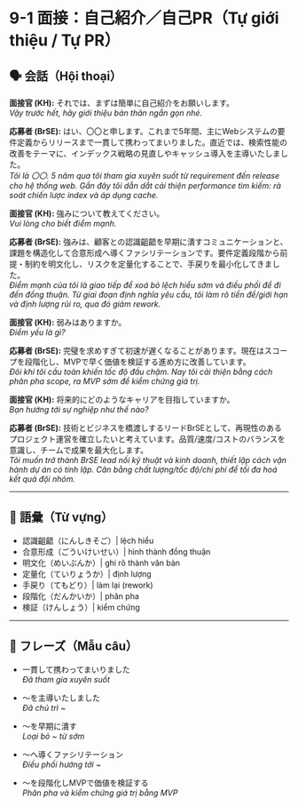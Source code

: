 # 9-1 面接：自己紹介／自己PR（Tự giới thiệu / Tự PR）

## 🗣️ 会話（Hội thoại）

**面接官 (KH):** それでは、まずは簡単に自己紹介をお願いします。  
*Vậy trước hết, hãy giới thiệu bản thân ngắn gọn nhé.*  

**応募者 (BrSE):** はい、〇〇と申します。これまで5年間、主にWebシステムの要件定義からリリースまで一貫して携わってまいりました。直近では、検索性能の改善をテーマに、インデックス戦略の見直しやキャッシュ導入を主導いたしました。  
*Tôi là 〇〇. 5 năm qua tôi tham gia xuyên suốt từ requirement đến release cho hệ thống web. Gần đây tôi dẫn dắt cải thiện performance tìm kiếm: rà soát chiến lược index và áp dụng cache.*  

**面接官 (KH):** 強みについて教えてください。  
*Vui lòng cho biết điểm mạnh.*  

**応募者 (BrSE):** 強みは、顧客との認識齟齬を早期に潰すコミュニケーションと、課題を構造化して合意形成へ導くファシリテーションです。要件定義段階から前提・制約を明文化し、リスクを定量化することで、手戻りを最小化してきました。  
*Điểm mạnh của tôi là giao tiếp để xoá bỏ lệch hiểu sớm và điều phối để đi đến đồng thuận. Từ giai đoạn định nghĩa yêu cầu, tôi làm rõ tiền đề/giới hạn và định lượng rủi ro, qua đó giảm rework.*  

**面接官 (KH):** 弱みはありますか。  
*Điểm yếu là gì?*  

**応募者 (BrSE):** 完璧を求めすぎて初速が遅くなることがあります。現在はスコープを段階化し、MVPで早く価値を検証する進め方に改善しています。  
*Đôi khi tôi cầu toàn khiến tốc độ đầu chậm. Nay tôi cải thiện bằng cách phân pha scope, ra MVP sớm để kiểm chứng giá trị.*  

**面接官 (KH):** 将来的にどのようなキャリアを目指していますか。  
*Bạn hướng tới sự nghiệp như thế nào?*  

**応募者 (BrSE):** 技術とビジネスを橋渡しするリードBrSEとして、再現性のあるプロジェクト運営を確立したいと考えています。品質/速度/コストのバランスを意識し、チームで成果を最大化します。  
*Tôi muốn trở thành BrSE lead nối kỹ thuật và kinh doanh, thiết lập cách vận hành dự án có tính lặp. Cân bằng chất lượng/tốc độ/chi phí để tối đa hoá kết quả đội nhóm.*  

---

## 📖 語彙（Từ vựng）

- 認識齟齬（にんしきそご）| lệch hiểu  
- 合意形成（ごういけいせい）| hình thành đồng thuận  
- 明文化（めいぶんか）| ghi rõ thành văn bản  
- 定量化（ていりょうか）| định lượng  
- 手戻り（てもどり）| làm lại (rework)  
- 段階化（だんかいか）| phân pha  
- 検証（けんしょう）| kiểm chứng  

---

## 📝 フレーズ（Mẫu câu）

- 一貫して携わってまいりました  
  *Đã tham gia xuyên suốt*  

- ～を主導いたしました  
  *Đã chủ trì ~*  

- ～を早期に潰す  
  *Loại bỏ ~ từ sớm*  

- ～へ導くファシリテーション  
  *Điều phối hướng tới ~*  

- ～を段階化しMVPで価値を検証する  
  *Phân pha và kiểm chứng giá trị bằng MVP*  


